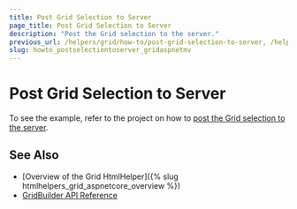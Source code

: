 ```yaml
---
title: Post Grid Selection to Server
page_title: Post Grid Selection to Server
description: "Post the Grid selection to the server."
previous_url: /helpers/grid/how-to/post-grid-selection-to-server, /helpers/data-management/grid/how-to/Selection/post-grid-selection-to-server
slug: howto_postselectiontoserver_gridaspnetmv
---
```


# Post Grid Selection to Server

To see the example, refer to the project on how to [post the Grid selection to the server](https://github.com/telerik/ui-for-aspnet-mvc-examples/tree/master/Telerik.Examples.Mvc/Telerik.Examples.Mvc/Areas/GridSelectionByField).

## See Also

* [Overview of the Grid HtmlHelper]({% slug htmlhelpers_grid_aspnetcore_overview %})
* [GridBuilder API Reference](https://docs.telerik.com/aspnet-mvc/api/kendo.mvc.ui.fluent/gridbuilder)


